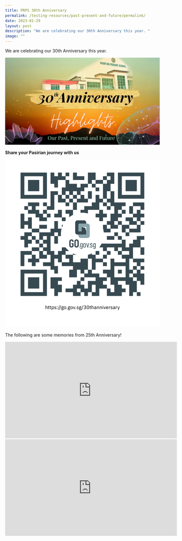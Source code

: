 ```yaml
---
title: PRPS 30th Anniversary
permalink: /testing-resources/past-present-and-future/permalink/
date: 2023-01-29
layout: post
description: "We are celebrating our 30th Anniversary this year. "
image: ""
---
```

We are celebrating our 30th Anniversary this year.

![](/images/Info%20Pic/30thAnniversary.jpg)

**Share your Pasirian journey with us**

![](/images/Info%20Pic/30thanniversary.jpg)
 

The following are some memories from 25th Anniversary!

<iframe width="560" height="315" src="https://www.youtube.com/embed/71jOVzylRNw" title="YouTube video player" frameborder="0" allow="accelerometer; autoplay; clipboard-write; encrypted-media; gyroscope; picture-in-picture; web-share" allowfullscreen></iframe>



<iframe width="560" height="315" src="https://www.youtube.com/embed/YyyxpQPVmUA" title="YouTube video player" frameborder="0" allow="accelerometer; autoplay; clipboard-write; encrypted-media; gyroscope; picture-in-picture; web-share" allowfullscreen></iframe>